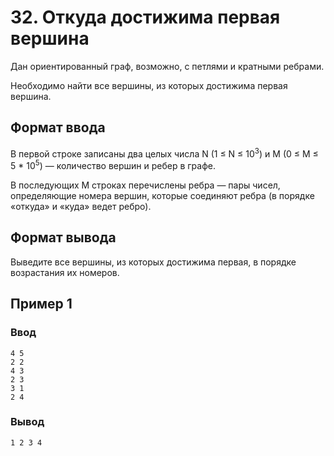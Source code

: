 # 32. Откуда достижима первая вершина

Дан ориентированный граф, возможно, с петлями и кратными ребрами.

Необходимо найти все вершины, из которых достижима первая вершина.

## Формат ввода

В первой строке записаны два целых числа N (1 ≤ N ≤ 10<sup>3</sup>) и M (0 ≤ M ≤ 5 * 10<sup>5</sup>) — количество вершин
и ребер в графе.

В последующих M строках перечислены ребра — пары чисел, определяющие номера вершин, которые соединяют ребра (в порядке
«откуда» и «куда» ведет ребро).

## Формат вывода

Выведите все вершины, из которых достижима первая, в порядке возрастания их номеров.

## Пример 1

### Ввод

    4 5
    2 2
    4 3
    2 3
    3 1
    2 4

### Вывод

    1 2 3 4
